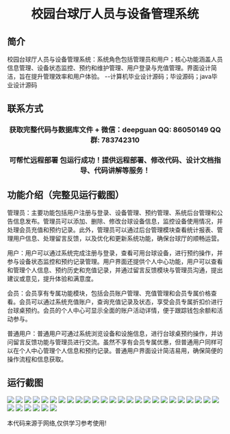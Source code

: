 <p><h1 align="center">校园台球厅人员与设备管理系统</h1></p>

## 简介
校园台球厅人员与设备管理系统：系统角色包括管理员和用户；核心功能涵盖人员信息管理、设备状态监控、预约和维护管理、用户登录与充值管理。界面设计简洁，旨在提升管理效率和用户体验。    --计算机毕业设计源码；毕设源码；java毕业设计源码


## 联系方式
<p><h3 align="center">获取完整代码与数据库文件 + 微信：deepguan QQ: 86050149 QQ群: 783742310</h3></p>
<p><h3 align="center">可帮忙远程部署 包运行成功！提供远程部署、修改代码、设计文档指导、代码讲解等服务！</h3></p>

## 功能介绍（完整见运行截图）
管理员：主要功能包括用户注册与登录、设备管理、预约管理、系统后台管理和公告信息发布。管理员可以添加、删除、修改台球设备信息，监控设备使用情况，并处理会员充值和预约记录。此外，管理员可以通过后台管理模块查看统计报表、管理用户信息、处理留言反馈，以及优化和更新系统功能，确保台球厅的顺畅运营。

用户：用户可以通过系统完成注册与登录，查看可用台球设备，进行预约操作，并参与设备状态监控和预约记录管理。用户界面还提供个人中心功能，用户可以查看和管理个人信息、预约历史和充值记录，并通过留言反馈模块与管理员沟通，提出建议或意见，提升体验和满意度。

会员：会员享有专属功能模块，包括会员账户管理、充值管理和会员专属价格查看。会员可以通过系统充值账户，查询充值记录及状态，享受会员专属折扣价进行台球桌预约。会员的个人中心可显示全面的账户活动详情，便于跟踪钱包余额和活动参与。

普通用户：普通用户可通过系统浏览设备和设施信息，进行台球桌预约操作，并访问留言反馈功能与管理员进行交流。虽然不享有会员专属优惠，但普通用户同样可以在个人中心管理个人信息和预约记录。普通用户界面设计简洁易用，确保简便的操作流程和信息获取。


## 运行截图
![](img/001.jpg)
![](img/002.jpg)
![](img/003.jpg)
![](img/004.jpg)
![](img/005.jpg)
![](img/006.jpg)
![](img/007.jpg)
![](img/008.jpg)
![](img/009.jpg)
![](img/010.jpg)
![](img/011.jpg)
![](img/012.jpg)
![](img/013.jpg)
![](img/014.jpg)
![](img/015.jpg)
![](img/016.jpg)
![](img/017.jpg)
![](img/018.jpg)
![](img/019.jpg)
![](img/020.jpg)
![](img/021.jpg)
![](img/022.jpg)
![](img/023.jpg)
![](img/024.jpg)
![](img/025.jpg)
![](img/026.jpg)
![](img/027.jpg)
![](img/028.jpg)
![](img/029.jpg)
![](img/030.jpg)
![](img/031.jpg)

<p>本代码来源于网络,仅供学习参考使用!</p>
